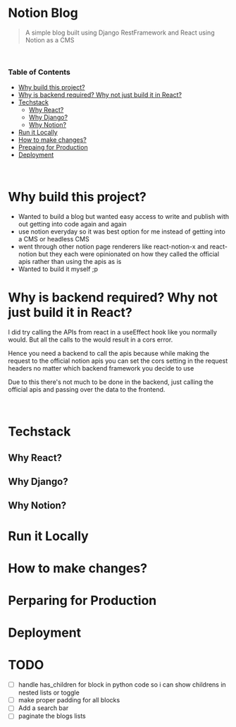# Notion Blog

> A simple blog built using Django RestFramework and React using Notion as a CMS

<br />

### Table of Contents
- [Why build this project?](#why-build-this-project)
- [Why is backend required? Why not just build it in React?](#why-is-backend-required-why-not-just-build-it-in-react)
- [Techstack](#techstack)
    - [Why React?](#why-react)
    - [Why Django?](#why-django)
    - [Why Notion?](#why-notion)
- [Run it Locally](#run-it-locally)
- [How to make changes?](#how-to-make-changes)
- [Prepaing for Production](#perparing-for-production)
- [Deployment](#deployment)

<br />

# Why build this project?
- Wanted to build a blog but wanted easy access to write and publish with out getting into code again and again
- use notion everyday so it was best option for me instead of getting into a CMS or headless CMS
- went through other notion page renderers like react-notion-x and react-notion but they each were opinionated on how they called the official apis rather than using the apis as is
- Wanted to build it myself ;p

# Why is backend required? Why not just build it in React?
I did try calling the APIs from react in a useEffect hook like you normally would. But all the calls to the would result in a cors error.

Hence you need a backend to call the apis because while making the request to the official notion apis you can set the cors setting in the request headers no matter which backend framework you decide to use


Due to this there's not much to be done in the backend, just calling the official apis and passing over the data to the frontend.

<br />

# Techstack
## Why React?

## Why Django?

## Why Notion?

# Run it Locally

# How to make changes?

# Perparing for Production

# Deployment

# TODO

- [ ] handle has_children for block in python code so i can show childrens in nested lists or toggle 
- [ ] make proper padding for all blocks
- [ ] Add a search bar
- [ ] paginate the blogs lists